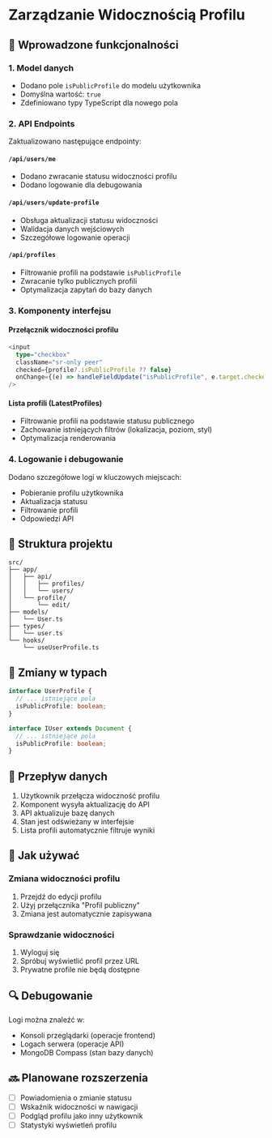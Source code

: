 # Zarządzanie Widocznością Profilu

## 🎯 Wprowadzone funkcjonalności

### 1. Model danych

- Dodano pole `isPublicProfile` do modelu użytkownika
- Domyślna wartość: `true`
- Zdefiniowano typy TypeScript dla nowego pola

### 2. API Endpoints

Zaktualizowano następujące endpointy:

#### `/api/users/me`

- Dodano zwracanie statusu widoczności profilu
- Dodano logowanie dla debugowania

#### `/api/users/update-profile`

- Obsługa aktualizacji statusu widoczności
- Walidacja danych wejściowych
- Szczegółowe logowanie operacji

#### `/api/profiles`

- Filtrowanie profili na podstawie `isPublicProfile`
- Zwracanie tylko publicznych profili
- Optymalizacja zapytań do bazy danych

### 3. Komponenty interfejsu

#### Przełącznik widoczności profilu

```typescript
<input
  type="checkbox"
  className="sr-only peer"
  checked={profile?.isPublicProfile ?? false}
  onChange={(e) => handleFieldUpdate("isPublicProfile", e.target.checked)}
/>
```

#### Lista profili (LatestProfiles)

- Filtrowanie profili na podstawie statusu publicznego
- Zachowanie istniejących filtrów (lokalizacja, poziom, styl)
- Optymalizacja renderowania

### 4. Logowanie i debugowanie

Dodano szczegółowe logi w kluczowych miejscach:

- Pobieranie profilu użytkownika
- Aktualizacja statusu
- Filtrowanie profili
- Odpowiedzi API

## 🔧 Struktura projektu

```
src/
├── app/
│   ├── api/
│   │   ├── profiles/
│   │   └── users/
│   └── profile/
│       └── edit/
├── models/
│   └── User.ts
├── types/
│   └── user.ts
└── hooks/
    └── useUserProfile.ts
```

## 📝 Zmiany w typach

```typescript
interface UserProfile {
  // ... istniejące pola
  isPublicProfile: boolean;
}

interface IUser extends Document {
  // ... istniejące pola
  isPublicProfile: boolean;
}
```

## 🔄 Przepływ danych

1. Użytkownik przełącza widoczność profilu
2. Komponent wysyła aktualizację do API
3. API aktualizuje bazę danych
4. Stan jest odświeżany w interfejsie
5. Lista profili automatycznie filtruje wyniki

## 🚀 Jak używać

### Zmiana widoczności profilu

1. Przejdź do edycji profilu
2. Użyj przełącznika "Profil publiczny"
3. Zmiana jest automatycznie zapisywana

### Sprawdzanie widoczności

1. Wyloguj się
2. Spróbuj wyświetlić profil przez URL
3. Prywatne profile nie będą dostępne

## 🔍 Debugowanie

Logi można znaleźć w:

- Konsoli przeglądarki (operacje frontend)
- Logach serwera (operacje API)
- MongoDB Compass (stan bazy danych)

## 🔜 Planowane rozszerzenia

- [ ] Powiadomienia o zmianie statusu
- [ ] Wskaźnik widoczności w nawigacji
- [ ] Podgląd profilu jako inny użytkownik
- [ ] Statystyki wyświetleń profilu
